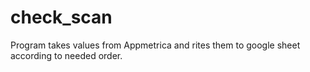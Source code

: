# check_scan
Program takes values from Appmetrica and rites them to google sheet according to needed order. 
